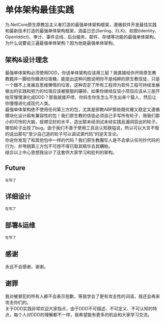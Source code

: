 # 单体架构最佳实践
为.NetCore原生原教旨主义者打造的最强单体架构框架，遵循软件开发最佳实践和最新技术打造的最强单体架构框架，涵盖日志(Serilog、ELK)、权限(Identity、OpenIddict)、审计、事件总线、后台服务、邮件、存储等功能的最强单体架构。为什么说要说三遍最强单体架构？因为他是最强单体架构。
## 架构&设计理念
最强单体架构必须使用DDD，你说单体架构应该用三层？我直接给你开除原生教教籍并一脚给你踢进垃圾桶，能提出这种问题说明你不是纯粹的原生教信徒，只是一个跟不上发展且思维懒惰的垃圾，这种否定了所有工程师为软件工程可持续发展做出的实践和努力的垃圾应该被狠狠的碾碎。如果你继续反驳小项目应该从三层开始写慢慢演化成DDD？那我就接开喷，你妈生你生怎么不生出来个猿人，然后让你慢慢进化成现代人类。  
最强单体架构绝不使用任何第三方的包，尤其是邪教ABP那些既优雅又稳定又遵循模块化设计超有兼容性的包！我们原生教的信徒必须自己手写所有轮子，用我们那小的可怜的大脑，捉襟见肘的水平，造出那未经测试未经实践且漏洞百出的轮子。哪怕轮子出现了bug，由于我们不善于使用工具且认知狭隘说，所以可以大言不惭的说出那句“至少自己造的轮子可以调试源代码”的逆天言论。  
你说你发现了和其他包中一样的代码？我们原生教魔怔人是不会承认任何抄代码的行为，并甩锅第三方包不可控不得已取其精华去其糟粕。  
结合以上中心思想我设计了这套供大家学习和批判的架构。
## Future
    在写了
## 详细设计
    在写了
## 部署&运维
    在写了
## 感谢
永远不会感谢，谢谢。
## 谢罪
我对被冒犯的所有人都不会表示抱歉，等我学会了更有攻击性的词语，我还会再来攻击你们的。  
关于DDD实践非常欢迎大家指点，由于DDD不可描述、不可定义、不可认知的特点，每个人对DDD的理解都不一样，我希望能有更多的机会和大家学习交流。